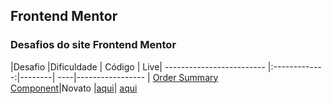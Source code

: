 ## Frontend Mentor

### Desafios do site Frontend Mentor


|Desafio                    |Dificuldade    | Código | Live| ------------------------- |:-------------:|--------| ----|-----------------
| [Order Summary<br>Component](https://www.frontendmentor.io/challenges/order-summary-component-QlPmajDUj)|Novato         |[aqui](https://github.com/marianafurriel/frontendmentor/tree/master/Order%20summary%20component)| [aqui](https://marianafurriel.github.io/frontendmentor/Order%20summary%20component/)

